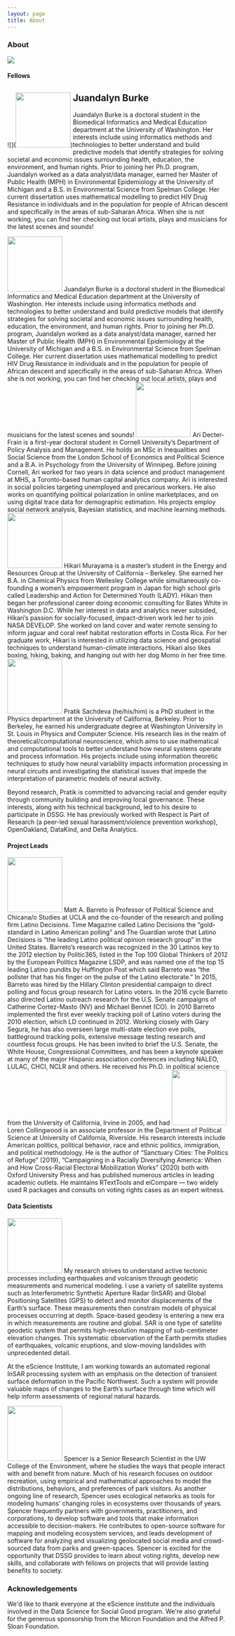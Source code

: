 ```yaml
---
layout: page
title: About
---
```


### About

![](images/photos/DSSG-voting-equity-team-jpg.jpg)<!-- -->

#### Fellows

<div style="clear: both;">
  <div style="float: left; margin-right 1em;">
    ![](<img src="images/photos/Burke-Juandalyn-Headshot-scaled.jpg" width = "125">)
  </div>
  <div>
    <h2>Juandalyn Burke</h2>
    <p>Juandalyn Burke is a doctoral student in the Biomedical Informatics and Medical Education department at the University of Washington. Her interests include using informatics methods and technologies to better understand and build predictive models that identify strategies for solving societal and economic issues surrounding health, education, the environment, and human rights. Prior to joining her Ph.D. program, Juandalyn worked as a data analyst/data manager, earned her Master of Public Health (MPH) in Environmental Epidemiology at the University of Michigan and a B.S. in Environmental Science from Spelman College. Her current dissertation uses mathematical modelling to predict HIV Drug Resistance in individuals and in the population for people of African descent and specifically in the areas of sub-Saharan Africa. When she is not working, you can find her checking out local artists, plays and musicians for the latest scenes and sounds!</p>
  </div>
</div>

<img src="images/photos/Burke-Juandalyn-Headshot-scaled.jpg" width = "125"> 
Juandalyn Burke is a doctoral student in the Biomedical Informatics and Medical Education department at the University of Washington. Her interests include using informatics methods and technologies to better understand and build predictive models that identify strategies for solving societal and economic issues surrounding health, education, the environment, and human rights. Prior to joining her Ph.D. program, Juandalyn worked as a data analyst/data manager, earned her Master of Public Health (MPH) in Environmental Epidemiology at the University of Michigan and a B.S. in Environmental Science from Spelman College. Her current dissertation uses mathematical modelling to predict HIV Drug Resistance in individuals and in the population for people of African descent and specifically in the areas of sub-Saharan Africa. When she is not working, you can find her checking out local artists, plays and musicians for the latest scenes and sounds!


<img src="images/photos/Decter-Frain-Ari-Headshot-scaled.jpg" width = "125"> 
Ari Decter-Frain is a first-year doctoral student in Cornell University’s Department of Policy Analysis and Management. He holds an MSc in Inequalities and Social Science from the London School of Economics and Political Science and a B.A. in Psychology from the University of Winnipeg. Before joining Cornell, Ari worked for two years in data science and product management at MHS, a Toronto-based human capital analytics company.
Ari is interested in social policies targeting unemployed and precarious workers. He also works on quantifying political polarization in online marketplaces, and on using digital trace data for demographic estimation. His projects employ social network analysis, Bayesian statistics, and machine learning methods.

<img src="images/photos/Murayama-Hikari-Headshot.jpg" width = "125"> 
Hikari Murayama is a master’s student in the Energy and Resources Group at the University of California – Berkeley. She earned her B.A. in Chemical Physics from Wellesley College while simultaneously co-founding a women’s empowerment program in Japan for high school girls called Leadership and Action for Determined Youth (LADY). Hikari then began her professional career doing economic consulting for Bates White in Washington D.C. While her interest in data and analytics never subsided, Hikari’s passion for socially-focused, impact-driven work led her to join NASA DEVELOP. She worked on land cover and water remote sensing to inform jaguar and coral reef habitat restoration efforts in Costa Rica. For her graduate work, Hikari is interested in utilizing data science and geospatial techniques to understand human-climate interactions. Hikari also likes boxing, hiking, baking, and hanging out with her dog Momo in her free time.


<img src="images/photos/Sachdeva-Pratik-Headshot.jpg" width = "125"> 
Pratik Sachdeva (he/his/him) is a PhD student in the Physics department at the University of California, Berkeley. Prior to Berkeley, he earned his undergraduate degree at Washington University in St. Louis in Physics and Computer Science.
His research lies in the realm of theoretical/computational neuroscience, which aims to use mathematical and computational tools to better understand how neural systems operate and process information. His projects include using information theoretic techniques to study how neural variability impacts information processing in neural circuits and investigating the statistical issues that impede the interpretation of parametric models of neural activity.

Beyond research, Pratik is committed to advancing racial and gender equity through community building and improving local governance. These interests, along with his technical background, led to his desire to participate in DSSG. He has previously worked with Respect is Part of Research (a peer-led sexual harassment/violence prevention workshop), OpenOakland, DataKind, and Delta Analytics.


#### Project Leads

<img src="images/photos/Matt-Barreto-headshot.jpg" width = "125"> 
Matt A. Barreto is Professor of Political Science and Chicana/o Studies at UCLA and the co-founder of the research and polling firm Latino Decisions. Time Magazine called Latino Decisions the “gold-standard in Latino American polling” and The Guardian wrote that Latino Decisions is “the leading Latino political opinion research group” in the United States. Barreto’s research was recognized in the 30 Latinos key to the 2012 election by Politic365, listed in the Top 100 Global Thinkers of 2012 by the European Politics Magazine LSDP, and was named one of the top 15 leading Latino pundits by Huffington Post which said Barreto was “the pollster that has his finger on the pulse of the Latino electorate.” In 2015, Barreto was hired by the Hillary Clinton presidential campaign to direct polling and focus group research for Latino voters. In the 2016 cycle Barreto also directed Latino outreach research for the U.S. Senate campaigns of Catherine Cortez-Masto (NV) and Michael Bennet (CO).
In 2010 Barreto implemented the first ever weekly tracking poll of Latino voters during the 2010 election, which LD continued in 2012. Working closely with Gary Segura, he has also overseen large multi-state election eve polls, battleground tracking polls, extensive message testing research and countless focus groups. He has been invited to brief the U.S. Senate, the White House, Congressional Committees, and has been a keynote speaker at many of the major Hispanic association conferences including NALEO, LULAC, CHCI, NCLR and others. He received his Ph.D. in political science from the University of California, Irvine in 2005, and had 

<img src="images/photos/Collingwood-Loren-Headshot.jpg" width = "125"> 
Loren Collingwood is an associate professor in the Department of Political Science at University of California, Riverside. His research interests include American politics, political behavior, race and ethnic politics, immigration, and political methodology. He is the author of “Sanctuary Cities: The Politics of Refuge” (2019), “Campaigning in a Racially Diversifying America: When and How Cross-Racial Electoral Mobilization Works” (2020) both with Oxford University Press and has published numerous articles in leading academic outlets. He maintains RTextTools and eiCompare — two widely used R packages and consults on voting rights cases as an expert witness.


#### Data Scientists

<img src="images/photos/Scott-Henderson.jpg" width = "125"> 
My research strives to understand active tectonic processes including earthquakes and volcanism through geodetic measurements and numerical modeling. I use a variety of satellite systems such as Interferometric Synthetic Aperture Radar (InSAR) and Global Positioning Satellites (GPS) to detect and monitor displacements of the Earth’s surface. These measurements then constrain models of physical processes occurring at depth.
Space-based geodesy is entering a new era in which measurements are routine and global. SAR is one type of satellite geodetic system that permits high-resolution mapping of sub-centimeter elevation changes. This systematic observation of the Earth permits studies of earthquakes, volcanic eruptions, and slow-moving landslides with unprecedented detail.

At the eScience Institute, I am working towards an automated regional InSAR processing system with an emphasis on the detection of transient surface deformation in the Pacific Northwest. Such a system will provide valuable maps of changes to the Earth’s surface through time which will help inform assessments of regional natural hazards.

<img src="images/photos/Spencer-Wood-2.jpg" width = "125"> 
Spencer is a Senior Research Scientist in the UW College of the Environment, where he studies the ways that people interact with and benefit from nature. Much of his research focuses on outdoor recreation, using empirical and mathematical approaches to model the distributions, behaviors, and preferences of park visitors. As another ongoing line of research, Spencer uses ecological networks as tools for modeling humans’ changing roles in ecosystems over thousands of years. Spencer frequently partners with governments, practitioners, and corporations, to develop software and tools that make information accessible to decision-makers. He contributes to open-source software for mapping and modeling ecosystem services, and leads development of software for analyzing and visualizing geolocated social media and crowd-sourced data from parks and green-spaces. Spencer is excited for the opportunity that DSSG provides to learn about voting rights, develop new skills, and collaborate with fellows on projects that will provide lasting benefits to society.




### Acknowledgements

We'd like to thank everyone at the eScience institute and the individuals involved in the Data Science for Social Good program. We're also grateful for the generous sponsorship from the Micron Foundation and the Alfred P. Sloan Foundation.
